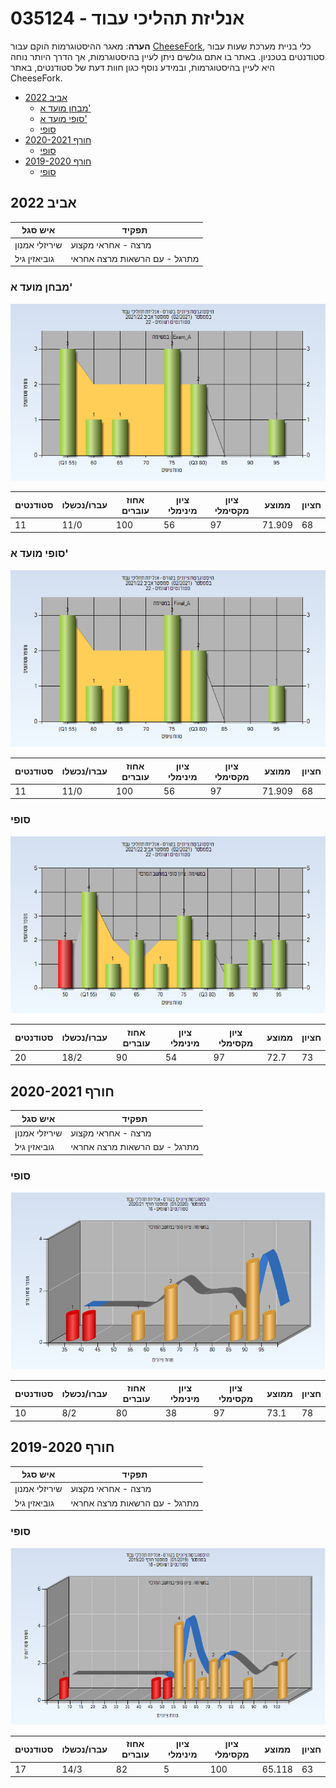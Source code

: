 # 035124 - אנליזת תהליכי עבוד

**הערה**: מאגר ההיסטוגרמות הוקם עבור [CheeseFork](https://cheesefork.cf/), כלי בניית מערכת שעות עבור סטודנטים בטכניון. באתר בו אתם גולשים ניתן לעיין בהיסטוגרמות, אך הדרך היותר נוחה היא לעיין בהיסטוגרמות, ובמידע נוסף כגון חוות דעת של סטודנטים, באתר CheeseFork.

* [אביב 2022](#202102)
  * [מבחן מועד א'](#202102-Exam_A)
  * [סופי מועד א'](#202102-Final_A)
  * [סופי](#202102-Finals)
* [חורף 2020-2021](#202001)
  * [סופי](#202001-Finals)
* [חורף 2019-2020](#201901)
  * [סופי](#201901-Finals)

<h2 id="202102">אביב 2022</h2>

| איש סגל | תפקיד |
| ---- | ---- |
| שיריזלי אמנון | מרצה - אחראי מקצוע |
| גוביאזין גיל | מתרגל - עם הרשאות מרצה אחראי |

<h3 id="202102-Exam_A">מבחן מועד א'</h3>

![202102 Exam_A](202102/Exam_A.png)

| סטודנטים | עברו/נכשלו | אחוז עוברים | ציון מינימלי | ציון מקסימלי | ממוצע | חציון |
| ---- | ---- | ---- | ---- | ---- | ---- | ---- |
| 11 | 11/0 | 100 | 56 | 97 | 71.909 | 68 |

<h3 id="202102-Final_A">סופי מועד א'</h3>

![202102 Final_A](202102/Final_A.png)

| סטודנטים | עברו/נכשלו | אחוז עוברים | ציון מינימלי | ציון מקסימלי | ממוצע | חציון |
| ---- | ---- | ---- | ---- | ---- | ---- | ---- |
| 11 | 11/0 | 100 | 56 | 97 | 71.909 | 68 |

<h3 id="202102-Finals">סופי</h3>

![202102 Finals](202102/Finals.png)

| סטודנטים | עברו/נכשלו | אחוז עוברים | ציון מינימלי | ציון מקסימלי | ממוצע | חציון |
| ---- | ---- | ---- | ---- | ---- | ---- | ---- |
| 20 | 18/2 | 90 | 54 | 97 | 72.7 | 73 |

<h2 id="202001">חורף 2020-2021</h2>

| איש סגל | תפקיד |
| ---- | ---- |
| שיריזלי אמנון | מרצה - אחראי מקצוע |
| גוביאזין גיל | מתרגל - עם הרשאות מרצה אחראי |

<h3 id="202001-Finals">סופי</h3>

![202001 Finals](202001/Finals.png)

| סטודנטים | עברו/נכשלו | אחוז עוברים | ציון מינימלי | ציון מקסימלי | ממוצע | חציון |
| ---- | ---- | ---- | ---- | ---- | ---- | ---- |
| 10 | 8/2 | 80 | 38 | 97 | 73.1 | 78 |

<h2 id="201901">חורף 2019-2020</h2>

| איש סגל | תפקיד |
| ---- | ---- |
| שיריזלי אמנון | מרצה - אחראי מקצוע |
| גוביאזין גיל | מתרגל - עם הרשאות מרצה אחראי |

<h3 id="201901-Finals">סופי</h3>

![201901 Finals](201901/Finals.png)

| סטודנטים | עברו/נכשלו | אחוז עוברים | ציון מינימלי | ציון מקסימלי | ממוצע | חציון |
| ---- | ---- | ---- | ---- | ---- | ---- | ---- |
| 17 | 14/3 | 82 | 5 | 100 | 65.118 | 63 |

